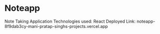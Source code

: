 # Noteapp
Note Taking Application
Technologies used: React
Deployed Link: noteapp-8f9dab3cy-mani-pratap-singhs-projects.vercel.app
